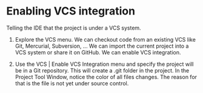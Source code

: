 # Enabling VCS integration

Telling the IDE that the project is under a VCS system.

1. Explore the VCS menu.
   We can checkout code from an existing VCS like Git, Mercurial, Subversion, ...
   We can import the current project into a VCS system or share it on GitHub.
   We can enable VCS integration.

2. Use the VCS | Enable VCS Integration menu and specify the project will be in a Git repository.
   This will create a .git folder in the project. In the Project Tool Window, notice the color of all files changes.
   The reason for that is the file is not yet under source control.
